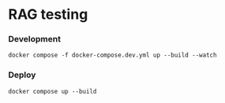 # RAG testing

### Development

```
docker compose -f docker-compose.dev.yml up --build --watch
```

### Deploy

<!-- todo kubernetes woohoo -->

```
docker compose up --build
```
